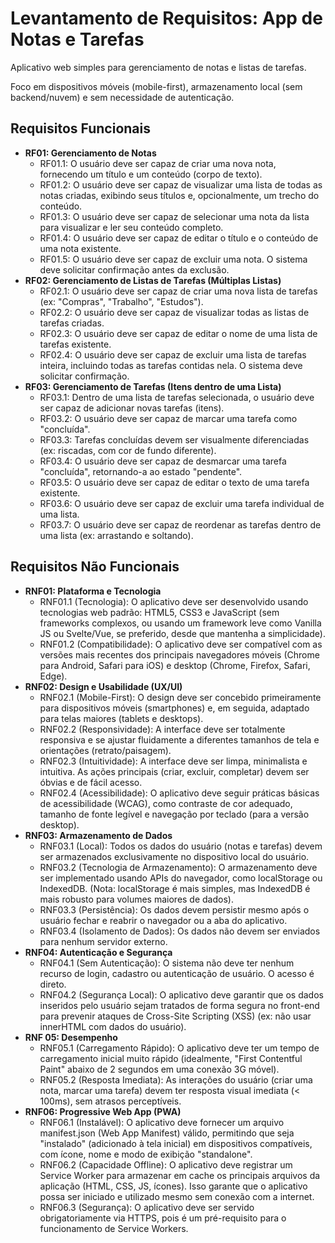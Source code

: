 # Levantamento de Requisitos: App de Notas e Tarefas

Aplicativo web simples para gerenciamento de notas e listas de tarefas.

Foco em dispositivos móveis (mobile-first), armazenamento local (sem backend/nuvem) e sem necessidade de autenticação.

## Requisitos Funcionais

- **RF01: Gerenciamento de Notas**
  - RF01.1: O usuário deve ser capaz de criar uma nova nota, fornecendo um título e um conteúdo (corpo de texto).
  - RF01.2: O usuário deve ser capaz de visualizar uma lista de todas as notas criadas, exibindo seus títulos e, opcionalmente, um trecho do conteúdo.
  - RF01.3: O usuário deve ser capaz de selecionar uma nota da lista para visualizar e ler seu conteúdo completo.
  - RF01.4: O usuário deve ser capaz de editar o título e o conteúdo de uma nota existente.
  - RF01.5: O usuário deve ser capaz de excluir uma nota. O sistema deve solicitar confirmação antes da exclusão.
- **RF02: Gerenciamento de Listas de Tarefas (Múltiplas Listas)**
  - RF02.1: O usuário deve ser capaz de criar uma nova lista de tarefas (ex: "Compras", "Trabalho", "Estudos").
  - RF02.2: O usuário deve ser capaz de visualizar todas as listas de tarefas criadas.
  - RF02.3: O usuário deve ser capaz de editar o nome de uma lista de tarefas existente.
  - RF02.4: O usuário deve ser capaz de excluir uma lista de tarefas inteira, incluindo todas as tarefas contidas nela. O sistema deve solicitar confirmação.
- **RF03: Gerenciamento de Tarefas (Itens dentro de uma Lista)**
  - RF03.1: Dentro de uma lista de tarefas selecionada, o usuário deve ser capaz de adicionar novas tarefas (itens).
  - RF03.2: O usuário deve ser capaz de marcar uma tarefa como "concluída".
  - RF03.3: Tarefas concluídas devem ser visualmente diferenciadas (ex: riscadas, com cor de fundo diferente).
  - RF03.4: O usuário deve ser capaz de desmarcar uma tarefa "concluída", retornando-a ao estado "pendente".
  - RF03.5: O usuário deve ser capaz de editar o texto de uma tarefa existente.
  - RF03.6: O usuário deve ser capaz de excluir uma tarefa individual de uma lista.
  - RF03.7: O usuário deve ser capaz de reordenar as tarefas dentro de uma lista (ex: arrastando e soltando).

## Requisitos Não Funcionais

- **RNF01: Plataforma e Tecnologia**
  - RNF01.1 (Tecnologia): O aplicativo deve ser desenvolvido usando tecnologias web padrão: HTML5, CSS3 e JavaScript (sem frameworks complexos, ou usando um framework leve como Vanilla JS ou Svelte/Vue, se preferido, desde que mantenha a simplicidade).
  - RNF01.2 (Compatibilidade): O aplicativo deve ser compatível com as versões mais recentes dos principais navegadores móveis (Chrome para Android, Safari para iOS) e desktop (Chrome, Firefox, Safari, Edge).
- **RNF02: Design e Usabilidade (UX/UI)**
  - RNF02.1 (Mobile-First): O design deve ser concebido primeiramente para dispositivos móveis (smartphones) e, em seguida, adaptado para telas maiores (tablets e desktops).
  - RNF02.2 (Responsividade): A interface deve ser totalmente responsiva e se ajustar fluidamente a diferentes tamanhos de tela e orientações (retrato/paisagem).
  - RNF02.3 (Intuitividade): A interface deve ser limpa, minimalista e intuitiva. As ações principais (criar, excluir, completar) devem ser óbvias e de fácil acesso.
  - RNF02.4 (Acessibilidade): O aplicativo deve seguir práticas básicas de acessibilidade (WCAG), como contraste de cor adequado, tamanho de fonte legível e navegação por teclado (para a versão desktop).
- **RNF03: Armazenamento de Dados**
  - RNF03.1 (Local): Todos os dados do usuário (notas e tarefas) devem ser armazenados exclusivamente no dispositivo local do usuário.
  - RNF03.2 (Tecnologia de Armazenamento): O armazenamento deve ser implementado usando APIs do navegador, como localStorage ou IndexedDB. (Nota: localStorage é mais simples, mas IndexedDB é mais robusto para volumes maiores de dados).
  - RNF03.3 (Persistência): Os dados devem persistir mesmo após o usuário fechar e reabrir o navegador ou a aba do aplicativo.
  - RNF03.4 (Isolamento de Dados): Os dados não devem ser enviados para nenhum servidor externo.
- **RNF04: Autenticação e Segurança**
  - RNF04.1 (Sem Autenticação): O sistema não deve ter nenhum recurso de login, cadastro ou autenticação de usuário. O acesso é direto.
  - RNF04.2 (Segurança Local): O aplicativo deve garantir que os dados inseridos pelo usuário sejam tratados de forma segura no front-end para prevenir ataques de Cross-Site Scripting (XSS) (ex: não usar innerHTML com dados do usuário).
- **RNF 05: Desempenho**
  - RNF05.1 (Carregamento Rápido): O aplicativo deve ter um tempo de carregamento inicial muito rápido (idealmente, "First Contentful Paint" abaixo de 2 segundos em uma conexão 3G móvel).
  - RNF05.2 (Resposta Imediata): As interações do usuário (criar uma nota, marcar uma tarefa) devem ter resposta visual imediata (< 100ms), sem atrasos perceptíveis.
- **RNF06: Progressive Web App (PWA)**
  - RNF06.1 (Instalável): O aplicativo deve fornecer um arquivo manifest.json (Web App Manifest) válido, permitindo que seja "instalado" (adicionado à tela inicial) em dispositivos compatíveis, com ícone, nome e modo de exibição "standalone".
  - RNF06.2 (Capacidade Offline): O aplicativo deve registrar um Service Worker para armazenar em cache os principais arquivos da aplicação (HTML, CSS, JS, ícones). Isso garante que o aplicativo possa ser iniciado e utilizado mesmo sem conexão com a internet.
  - RNF06.3 (Segurança): O aplicativo deve ser servido obrigatoriamente via HTTPS, pois é um pré-requisito para o funcionamento de Service Workers.

